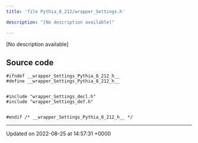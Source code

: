 ```yaml
---
title: 'file Pythia_8_212/wrapper_Settings.h'

description: "[No description available]"

---
```







[No description available]




## Source code

```
#ifndef __wrapper_Settings_Pythia_8_212_h__
#define __wrapper_Settings_Pythia_8_212_h__


#include "wrapper_Settings_decl.h"
#include "wrapper_Settings_def.h"


#endif /* __wrapper_Settings_Pythia_8_212_h__ */
```


-------------------------------

Updated on 2022-08-25 at 14:57:31 +0000

